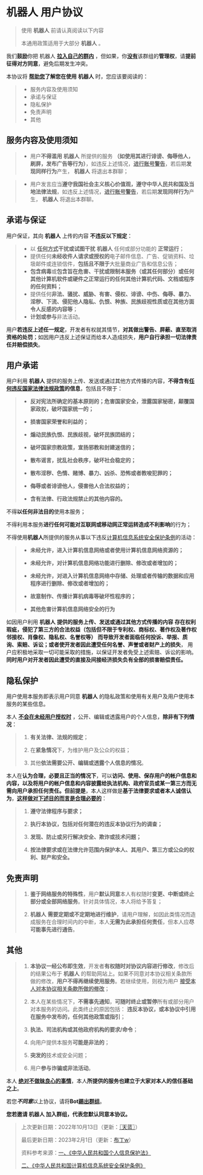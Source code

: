 #  机器人 用户协议

> 使用 **机器人** 前请认真阅读以下内容
>
> 本通用政策适用于大部分 **机器人** 。

我们**鼓励**你把 机器人 <u>**拉入自己的群内**</u> ，但如果，你<u>**没有**</u>该群组的**管理权**，请**提前征得对方同意**，避免后期发生冲突。

本协议将 **<u>帮助您</u>了解您在使用** **机器人** 时，您应该要阅读的：

> * 服务内容及使用须知
> * 承诺与保证
> * 隐私保护
> * 免责声明
> * 其他

## 服务内容及使用须知

> * 用户**不得滥用** **机器人** 所提供的服务 **（如使用其进行诽谤、侮辱他人，刷屏，发布广告等行为）**，如违反上述情况，**<u>进行账号警告</u>**，若后期**发现同样行为**产生， **机器人** 将退出本群聊；

> * 用户发言应当**遵守我国社会主义核心价值观，遵守中华人民共和国及当地法律法规**，如违反上述情况，**<u>进行账号警告</u>**，若后期**发现同样行为**产生， **机器人** 将退出本群聊。

## 承诺与保证

用户保证，其向 **机器人** 上传的内容 **不违反以下规定**：

> * 以 **<u>任何方式</u>干扰或试图干扰** **机器人** 任何或部分功能的 **正常运行**；
> * 提供任何**未经收件人请求或授权的**电子邮件信息、广告、促销资料、垃圾邮件或连锁信件，**包括且不限于**大批量商业广告和信息公告；
> * **包含病毒**或**包含旨在危害、干扰或限制本服务（或其任何部分）或任何其他计算机软件或硬件之正常运行的任何其他计算机代码、文档或程序的任何资料；**
> * 提供任何**非法、骚扰、威胁、有害、侵权、诽谤、中伤、侮辱、暴力、淫秽、下流、侵犯他人隐私、仇恨、种族、民族歧视性质或在其他方面令人反感的内容等**；
> * **计划或参与**非法活动。

用户**若违反上述任一规定**，开发者有权就其情节，**对其做出警告、屏蔽、直至取消资格的处罚**；如因用户违反上述保证而给本人造成损失，**用户自行承担一切法律责任并赔偿损失**。

## 用户承诺

用户利用 **机器人** 提供的服务上传、发送或通过其他方式传播的内容，**不得含有<u>任何违反国家法律法规政策</u>的信息**，包括且不限于：

> * **反对宪法所确定的基本原则的；危害国家安全，泄露国家秘密，颠覆国家政权，破坏国家统一的；**
>
> * **损害国家荣誉和利益的；**
>
> * **煽动民族仇恨、民族歧视，破坏民族团结的；**
>
> * **破坏国家宗教政策，宣扬邪教和封建迷信的；**
>
> * **散布谣言，扰乱社会秩序，破坏社会稳定的；**
>
> * **散布淫秽、色情、赌博、暴力、凶杀、恐怖或者教唆犯罪的；**
>
> * **侮辱或者诽谤他人，侵害他人合法权益的；**
>
> * **含有法律、行政法规禁止的其他内容的。**

不得**以任何非法目的**使用本服务；

不得利用本服务**进行任何可能对互联网或移动网正常运转造成不利影响**的行为；

不得使用**机器人**所提供的服务从事以下违反[计算机信息系统安全保护条例](http://www.gov.cn/zhengce/2020-12/25/content_5575080.htm)的活动：

> * **未经允许，进入计算机信息网络或者使用计算机信息网络资源的；**
>
> * **未经允许，对计算机信息网络功能进行删除、修改或者增加的；**
>
> * **未经允许，对进入计算机信息网络中存储、处理或者传输的数据和应用程序进行删除、修改或者增加的；**
>
> * **故意制作、传播计算机病毒等破坏性程序的；**
>
> * **其他危害计算机信息网络安全的行为**

如因用户利用 
**机器人** 
**提供的服务上传、发送或通过其他方式传播的内容** 
**存在权利瑕疵，侵犯了第三方的合法权益（包括但不限于专利权、商标权、著作权及著作权邻接权、肖像权、隐私权、名誉权等）** 
**而导致开发者面临任何投诉、举报、质询、索赔、诉讼；或者使开发者因此遭受任何名誉、声誉或者财产上的损失**，
用户应积极地采取一切可能采取的措施，以保证开发者免受上述索赔、诉讼的影响。
**同时用户对开发者因此遭受的直接及间接经济损失负有全部的损害赔偿责任。**

## 隐私保护

用户使用本服务即表示用户同意 **机器人** 的隐私政策和使用有关用户及用户使用本服务的某些信息。

本人 **<u>不会在未经用户授权时</u>** ，公开、编辑或透露用户的个人信息，**除非有下列情况**：

> 1. **有关法律、法规的规定**；
>
> 2. 在**紧急情况**下，为维护用户及公众的权益；
>
> 3. 其他**依法需要公开、编辑或透露个人信息的情况**。

本人在**认为合理，必要且正当的情况下**，可以**访问、使用、保存用户的帐户信息和内容，以及将用户的帐户信息和内容披露给执法机构、政府官员或某一第三方而无需向用户承担任何责任。但前提是**，本人这样做是**基于法律要求或者本人诚信认为**，**<u>这样做对下述目的而言是合理必要的</u>**：

> 1. **遵守法律程序与要求；**
>
> 2. **执行本协议，包括对任何潜在的违反本协议行为的调查；**
>
> 3. **发现、防止或另行解决安全、欺诈或技术问题；**
>
> 4. **按法律要求或在法律允许范围内保护本人、其用户、第三方或公众的权利、财产和安全。**

## 免责声明

> 1. **鉴于网络服务的特殊性**，用户**默认同意**本人有权随时**变更、中断或终止部分或全部网络服务**。针对具体情况，本人将给予答复；
>
> 2. **机器人** **需要定期或不定期地进行维护**，请用户理解，如因此类情况而造成服务在合理时间内的中断，本人**无需为此承担任何责任**，但本人应**尽可能事先进行通告**。

## 其他

> 1.  **本协议一经公布即生效**，开发者**有权随时对协议内容进行修改**，修改后的结果公布于 **机器人** 的帮助网站上。如果不同意对本协议相关条款所做的修改，**用户不得再继续使用服务**。若继续使用，则视为用户 **<u>接受本人对本协议相关条款所做的修改</u>**；
>
> 2. 本人在某些情况下，**不需事先通知**，**可随时终止或暂停**所有或部分用户对本服务的访问。此类终止的原因包括： **违反本协议，或本协议中引用在服务中发布的，任何其他政策或指引**；
>
> 3. **执法、司法机构或其他政府机构的要求/命令**；
>
> 4. 向用户提供本服务**可能是非法的**；
>
> 5. **突发的**技术或安全问题；
>
> 6. 用户**参与诈骗或非法活动**。

本人 **<u>绝对不做昧良心的事情</u>**，本人**所提供的服务也建立于大家对本人的信任基础之上**。

若您***不同意***以上协议，请将**Bot<u>踢出群组</u>**。

**您若邀请 机器人 加入群组，代表您默认同意本协议。**

> 上次更新日期：2022年10月13日（更新：[〖天蓝〗](https://github.com/MetallicAllex)）
>
> 最后更新日期：2023年2月1日（更新：[布丁w](https://github.com/BuDingOwO)）
>
> 资料参考来源：[一、《中华人民共和国个人信息保护法》](http://www.npc.gov.cn/npc/c30834/202108/a8c4e3672c74491a80b53a172bb753fe.shtml)
>
> [二、《中华人民共和国计算机信息系统安全保护条例》](http://www.gov.cn/zhengce/2020-12/25/content_5575080.htm)

